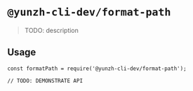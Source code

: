 # `@yunzh-cli-dev/format-path`

> TODO: description

## Usage

```
const formatPath = require('@yunzh-cli-dev/format-path');

// TODO: DEMONSTRATE API
```

